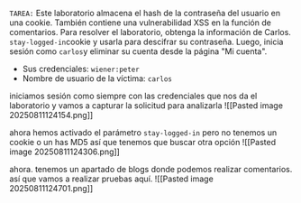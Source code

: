 `TAREA:` Este laboratorio almacena el hash de la contraseña del usuario en una cookie. También contiene una vulnerabilidad XSS en la función de comentarios. Para resolver el laboratorio, obtenga la información de Carlos. `stay-logged-in`cookie y usarla para descifrar su contraseña. Luego, inicia sesión como `carlos`y eliminar su cuenta desde la página "Mi cuenta".

- Sus credenciales: `wiener:peter`
- Nombre de usuario de la víctima: `carlos`

iniciamos sesión como siempre con las credenciales que nos da el laboratorio y vamos a capturar la solicitud para analizarla
![[Pasted image 20250811124154.png]]

ahora hemos activado el parámetro `stay-logged-in` pero no tenemos un cookie o un has MD5 así que tenemos que buscar otra opción 
![[Pasted image 20250811124306.png]]

ahora. tenemos un apartado de blogs donde podemos realizar comentarios. así que vamos a realizar pruebas aquí. 
![[Pasted image 20250811124701.png]]


